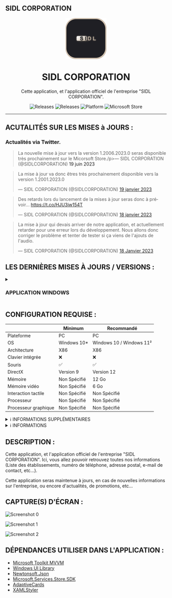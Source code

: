 ## SIDL CORPORATION

<p align="center">
  <img width="128" align="center" src="assets/logo/app_logo.png">
</p>
<h1 align="center">
  SIDL CORPORATION
</h1>
<p align="center">
  Cette application, et l'application officiel de l'entreprise "SIDL CORPORATION".
</p>
<p align="center">
  <a style="text-decoration:none" href="https://github.com/SIDL-C0R0RATI0N/SIDL-CORPORATION/releases">
    <img src="https://img.shields.io/github/package-json/v/SIDL-C0R0RATI0N/SIDL-CORPORATION?label=VERSION&style=for-the-badge" alt="Releases" />
  </a>
  <a style="text-decoration:none" href="https://github.com/SIDL-C0R0RATI0N/SIDL-CORPORATION/releases">
    <img src="https://img.shields.io/github/v/release/SIDL-C0R0RATI0N/SIDL-CORPORATION?include_prereleases&sort=date&style=for-the-badge" alt="Releases" />
  </a>
  <a style="text-decoration:none">
    <img src="https://img.shields.io/badge/PLATFORME-Windows%2010%20%7C%20UWP-yellow.svg?style=for-the-badge" alt="Platform" />
  </a>
  <a style="text-decoration:none" href="https://www.microsoft.com/store/apps/9P7NX5XR93HZ">
    <img src="https://img.shields.io/badge/Microsoft%20Store-blue?style=for-the-badge&logo=microsoft" alt="Microsoft Store" />
  </a>
</p>

***
## ACUTALITÉS SUR LES MISES à JOURS :
### Actualités via Twitter.

<blockquote class="twitter-tweet" data-theme="dark"><p lang="fr" dir="ltr">La nouvelle mise à jour vers la version 1.2006.2023.0 seras disponible très prochainement sur le Micorsoft Store./p>&mdash; SIDL CORPORATION (@SIDLCORPORATION) <a>19 juin 2023</a></blockquote>

<blockquote class="twitter-tweet" data-theme="dark"><p lang="fr" dir="ltr">La mise à jour va donc êtres très prochainement disponible vers la version 1.2001.2023.0</p>&mdash; SIDL CORPORATION (@SIDLCORPORATION) <a href="https://twitter.com/SIDLCORPORATION/status/1615879082020945920?ref_src=twsrc%5Etfw">19 janvier 2023</a></blockquote>

<blockquote class="twitter-tweet" data-lang="fr" data-theme="dark"><p lang="fr" dir="ltr">Des retards lors du lancement de la mises à jour seras donc à prévoir... <a href="https://t.co/HJU3iw154T">https://t.co/HJU3iw154T</a></p>&mdash; SIDL CORPORATION (@SIDLCORPORATION) <a href="https://twitter.com/SIDLCORPORATION/status/1615826951402590209?ref_src=twsrc%5Etfw">18 janvier 2023</a></blockquote>

<blockquote class="twitter-tweet" data-theme="dark"><p lang="fr" dir="ltr">La mise à jour qui devais arriver de notre application, et actuellement retarder pour une erreur lors du développement. Nous allons donc corriger le problème et tenter de tester si ça viens de l&#39;ajouts de l&#39;audio.</p>&mdash; SIDL CORPORATION (@SIDLCORPORATION) <a href="https://twitter.com/SIDLCORPORATION/status/1615825905405886465?ref_src=twsrc%5Etfw">18 Janvier 2023</a></blockquote>

## LES DERNIÈRES MISES À JOURS / VERSIONS :

<details><summary> <h3> APPLICATION WINDOWS</h3></summary>
  <p><br/>
  <img src="https://img.shields.io/badge/VERSION%20WINDOWS%2010%20/%20WINDOWS%2011-blue.svg?style=for-the-badge&logo=windows" alt="Platform" />
  
  | Status | Type | Sortie le | Mise à jour | Version | Nom de l'application | Nouveautés dans la version |
  |:-:|:-:|:-:|:-:|:-:|:-:|:-:|
  | 🟢 | <img src="https://img.shields.io/badge/UWP-orange.svg?style=for-the-badge" alt="Platform" /> | 13/12/2023 | 20/06/2023 | 1.2006.2023.0 | SIDL CORPORATION | <a href="https://github.com/SIDL-C0R0RATI0N/SIDL-CORPORATION/blob/main/CHANGELOG.md#version-1310120230---31-janvier-2023" target="_blank">Lire ici</a> |

  <details><summary>🔁 PROCHAINE MISES À JOURS</summary>
    <p>

   | Status | Version | Date | Plateform | Nom de l'application |
   |:-:|:-:|:-:|:-:|:-:|
   | 🟠 | 1.2006.2023.0 | 20/06/2023 | <img src="https://img.shields.io/badge/UWP-orange.svg?style=for-the-badge" alt="Platform" /> | SIDL CORPORATION |
   | 🔴 | 1.1307.2023.0 | 13/07/2023 | <img src="https://img.shields.io/badge/UWP-orange.svg?style=for-the-badge" alt="Platform" /> | SIDL CORPORATION |
   | 🔴 | 1.2007.2023.0 | 20/07/2023 | <img src="https://img.shields.io/badge/UWP-orange.svg?style=for-the-badge" alt="Platform" /> | SIDL CORPORATION |
   | 🔴 | 1.1308.2023.0 | 13/08/2023 | <img src="https://img.shields.io/badge/UWP-orange.svg?style=for-the-badge" alt="Platform" /> | SIDL CORPORATION |
   | 🔴 | 1.2008.2023.0 | 20/08/2023 | <img src="https://img.shields.io/badge/UWP-orange.svg?style=for-the-badge" alt="Platform" /> | SIDL CORPORATION |
   | 🔴 | 1.1309.2023.0 | 13/09/2023 | <img src="https://img.shields.io/badge/UWP-orange.svg?style=for-the-badge" alt="Platform" /> | SIDL CORPORATION |
   | 🔴 | 1.2009.2023.0 | 20/09/2023 | <img src="https://img.shields.io/badge/UWP-orange.svg?style=for-the-badge" alt="Platform" /> | SIDL CORPORATION |
   | 🔴 | 1.1310.2023.0 | 13/10/2023 | <img src="https://img.shields.io/badge/UWP-orange.svg?style=for-the-badge" alt="Platform" /> | SIDL CORPORATION |
   | 🔴 | 1.2010.2023.0 | 20/10/2023 | <img src="https://img.shields.io/badge/UWP-orange.svg?style=for-the-badge" alt="Platform" /> | SIDL CORPORATION |
   | 🔴 | 1.1311.2023.0 | 13/11/2023 | <img src="https://img.shields.io/badge/UWP-orange.svg?style=for-the-badge" alt="Platform" /> | SIDL CORPORATION |
   | 🔴 | 1.2011.2023.0 | 20/11/2023 | <img src="https://img.shields.io/badge/UWP-orange.svg?style=for-the-badge" alt="Platform" /> | SIDL CORPORATION |
   | 🔴 | 1.1312.2023.0 | 13/12/2023 | <img src="https://img.shields.io/badge/UWP-orange.svg?style=for-the-badge" alt="Platform" /> | SIDL CORPORATION |
   | 🔴 | 1.2012.2023.0 | 20/12/2023 | <img src="https://img.shields.io/badge/UWP-orange.svg?style=for-the-badge" alt="Platform" /> | SIDL CORPORATION |
   | 🔴 | 2.1501.2024.0 | 15/01/2024 | <img src="https://img.shields.io/badge/UWP-orange.svg?style=for-the-badge" alt="Platform" /> | SIDL CORPORATION (Version Anniversaire) |
   | 🔴 | 2.2001.2024.0 | 20/01/2024 | <img src="https://img.shields.io/badge/UWP-orange.svg?style=for-the-badge" alt="Platform" /> | SIDL CORPORATION (Version Anniversaire) |
   | 🔴 | 2.1502.2024.0 | 15/02/2024 | <img src="https://img.shields.io/badge/UWP-orange.svg?style=for-the-badge" alt="Platform" /> | SIDL CORPORATION |
  </p>
</details>

<details><summary>👨‍💻 TESTER LES PROCHAINES VERSIONS</summary>
  <p>

  | Status | Type de version | Version | Nom de l'application | Plateform | Inscription Bêta/Testeur |
  | ------ | --------------- | ------- | -------------------- | --------- | ------------------------ |
  | 🔴 | <img src="https://img.shields.io/badge/PREVIEW-orange.svg?style=for-the-badge" alt="PREVIEW" /> | NaN | SIDL CORPORATION (Preview) | <img src="https://img.shields.io/badge/UWP-orange.svg?style=for-the-badge" alt="Platform" /> | <a target="_blank" href="mailto:developers@sidl-corporation.fr?subject=Demande%20pour%20tester%20la%20version%20PREVIEW%20de%20SociaLink&body=Bonjour%2C%0A%0AJe%20souhaiterais%20obtenir%20la%20version%20PREVIEW%20de%20l'application%20SociaLink%2C%20dont%20voici%20mes%20informations%20ci-dessous%20%3A%20%0A%0AEmail%20compte%20Microsoft%20%3A%20%0ALangue%20%3A%20%0APays%20%3A%20%0A%0AJ'ai%20ainsi%20conscience%20que%20mes%20informations%20ne%20seront%20en%20aucun%20cas%20publi%C3%A9%20sur%20le%20net%2C%20mes%20seulement%20pour%20obtenir%20la%20version%20PREVIEW%20de%20l'application.">S'INSCRIRE MAINTENANT</a> |

  > **Warning**
  > Sachez que si vous souhaitez tester la version _**PREVIEW**_, vous devez vous inscrire à partir d'un lien dédier car la version _**PREVIEW**_ n'est pas disponible    au publique.
  </p>
</details>
<details><summary>ℹ INFORMATIONS</summary>
  <p>
  🟢 = Disponible | 🟠 = En développement | 🔴 = Indisponible
  </p>
</details>
  </p>
</details>

## CONFIGURATION REQUISE :

  |            | Minimum | Recommandé |
  | ---------- | ------- | ---------- |
  | Plateforme | PC | PC |
  | OS | Windows 10* | Windows 10 / Windows 11² |
  | Architecture | X86 | X86 |
  | Clavier intégrée | ❌ | ❌ |
  | Souris | ✅ | ✅ |
  | DirectX | Version 9 | Version 12 |
  | Mémoire | Non Spécifié | 12 Go |
  | Mémoire vidéo | Non Spécifié | 6 Go |
  | Interaction tactile | Non Spécifié | Non Spécifié |
  | Processeur | Non Spécifié | Non Spécifié |
  | Processeur graphique | Non Spécifié | Non Spécifié |

                                                                                             
  <details><summary>ℹ INFORMATIONS SUPPLÉMENTAIRES</summary>
  <p>

  ## INFORMATIONS SUPPLÉMENTAIRES

  | Développé par | <a target="_blank" href="https://sidl-corporation.fr/">SIDL CORPORATION</a> |
  |:-:|:-:|
  | Publié par | <a target="_blank" href="https://apps.microsoft.com/store/search?publisher=SIDL%20CORPORATION">SIDL CORPORATION</a> |
  | Date de sortie | 13/01/2023 |
  | Mise à jour | 20/06/2023 |
  | Catégorie | Productivité |
  | Taille approximative | 46,4 Mo |
  | Langues prises en charge | Anglais, Français |
  | Version | 1.2006.2023.0 |

  </p>
  </details>
                                                                                             
  <details><summary>ℹ INFORMATIONS</summary>
  <p>

  > (* : Windows 10 version 18362.0 ou supérieure).<br/>
  > (² : L'application et donc compatible sur `Windows 11 (x86, x64, ARM64)`). 
  </p>
  </details>
  
## DESCRIPTION :

Cette application, et l'application officiel de l'entreprise "SIDL CORPORATION". Ici, vous allez pouvoir retrouvez toutes nos informations (Liste des établissements, numéro de téléphone, adresse postal, e-mail de contact, etc...).

Cette application seras maintenue à jours, en cas de nouvelles informations sur l'entreprise, ou encore d'actualités, de promotions, etc...

## CAPTURE(S) D'ÉCRAN :

  ![Screenshot 0](https://sidl-corporation.fr/wp-content/uploads/2023/01/0.png)
  
  ![Screenshot 1](https://sidl-corporation.fr/wp-content/uploads/2023/01/1_fr.png)
  
  ![Screenshot 2](https://sidl-corporation.fr/wp-content/uploads/2023/01/2_fr.png)

## DÉPENDANCES UTILISER DANS L'APPLICATION :

- <a href="https://github.com/CommunityToolkit/WindowsCommunityToolkit/blob/main/License.md" target="_blank">Microsoft Toolkit MVVM</a>
- <a href="https://learn.microsoft.com/fr-fr/windows/apps/winui/winui2/license" target="_blank">Windows UI Library</a>
- <a href="https://raw.githubusercontent.com/JamesNK/Newtonsoft.Json/master/LICENSE.md" target="_blank">Newtonsoft.Json</a>
- <a href="https://www.microsoft.com/en-us/legal/intellectualproperty/copyright" target="_blank">Microsoft.Services.Store.SDK</a>
- <a href="https://raw.githubusercontent.com/Microsoft/AdaptiveCards/master/LICENSE" target="_blank">AdaptiveCards</a>
- <a href="https://marketplace.visualstudio.com/items/TeamXavalon.XAMLStyler/license" target="_blank">XAMLStyler</a>
